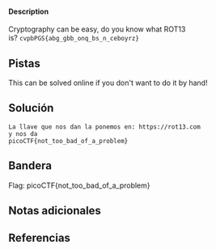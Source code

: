 
 
#### Description

Cryptography can be easy, do you know what ROT13 is? `cvpbPGS{abg_gbb_onq_bs_n_ceboyrz}`

## Pistas
This can be solved online if you don't want to do it by hand!



## Solución

``` 
La llave que nos dan la ponemos en: https://rot13.com
y nos da 
picoCTF{not_too_bad_of_a_problem}
```

## Bandera
Flag: picoCTF{not_too_bad_of_a_problem}


## Notas adicionales


## Referencias
